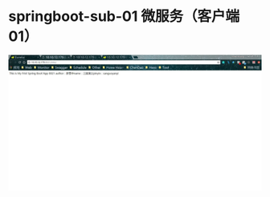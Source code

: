 # springboot-sub-01 微服务（客户端01）

![springboot-sub-01](src/main/resources/image/image.jpg  "微服务（客户端01）")
